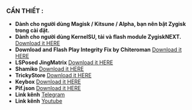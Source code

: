 ### CẦN THIẾT :
+ **Dành cho người dùng Magisk / Kitsune / Alpha, bạn nên bật Zygisk trong cài đặt.**
+ **Dành cho người dùng KernelSU, tải và flash module ZygiskNEXT.** [Download it HERE](https://github.com/Dr-TSNG/ZygiskNext/releases/download/v1.2.3/Zygisk-Next-1.2.3-441-6843192-release.zip)
+ **Download and Flash Play Integrity Fix by Chiteroman** [Download it HERE](https://github.com/x1337cn/AutoPIFJSON/raw/main/PlayIntegrityFix.zip)
+ **LSPosed JingMatrix** [Download it HERE](https://github.com/JingMatrix/LSPosed/releases/download/v1.10.1/LSPosed-v1.10.1-7115-zygisk-release.zip)
+ **Shamiko** [Download it HERE](https://github.com/LSPosed/LSPosed.github.io/releases/download/shamiko-357/Shamiko-v1.1.1-357-release.zip)
+ **TrickyStore** [Download it HERE](https://github.com/5ec1cff/TrickyStore/releases/download/1.2.0/Tricky-Store-v1.2.0-155-331f6fe-release.zip)
+ **Keybox** [Download it HERE](https://raw.githubusercontent.com/Thaomtam/KTAndroi-review/refs/heads/main/keybox.xml)
+ **Pif.json** [Download it HERE](https://raw.githubusercontent.com/Thaomtam/KTAndroi-review/refs/heads/main/pif.json)
+ **Link kênh** [Telegram](https://t.me/ktandroidreview)
+ **Link kênh** [Youtube](https://www.youtube.com/@kienthucandroid)
